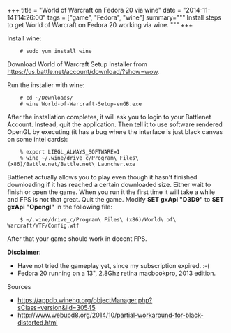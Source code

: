 +++
title = "World of Warcraft on Fedora 20 via wine"
date = "2014-11-14T14:26:00"
tags = ["game", "Fedora", "wine"]
summary="""
Install steps to get World of Warcraft on Fedora 20 working via wine.
"""
+++

Install wine:

```shell-session
    # sudo yum install wine
```

Download World of Warcraft Setup Installer from https://us.battle.net/account/download/?show=wow.

Run the installer with wine:

```shell-session
    # cd ~/Downloads/
    # wine World-of-Warcraft-Setup-enGB.exe
```

After the installation completes, it will ask you to login to your Battlenet Account. Instead, quit the application. Then tell it to use software rendered OpenGL by executing (it has a bug where the interface is just black canvas on some intel cards):

```shell-session 
    % export LIBGL_ALWAYS_SOFTWARE=1
    % wine ~/.wine/drive_c/Program\ Files\ (x86)/Battle.net/Battle.net\ Launcher.exe
```

Battlenet actually allows you to play even though it hasn't finished downloading if it has reached a certain downloaded size. Either wait to finish or open the game. When you run it the first time it will take a while and FPS is not that great. Quit the game. Modify **SET gxApi "D3D9"** to **SET gxApi "Opengl"** in the following file:

```shell-session
    $ ~/.wine/drive_c/Program\ Files\ (x86)/World\ of\ Warcraft/WTF/Config.wtf
```

After that your game should work in decent FPS.

**Disclaimer**: 

- Have not tried the gameplay yet, since my subscription expired. :-(
- Fedora 20 running on a 13", 2.8Ghz retina macbookpro, 2013 edition.

Sources

- https://appdb.winehq.org/objectManager.php?sClass=version&iId=30545
- http://www.webupd8.org/2014/10/partial-workaround-for-black-distorted.html
